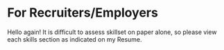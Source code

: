 # For Recruiters/Employers

Hello again! It is difficult to assess skillset on paper alone, so please view each skills section as indicated on my Resume.

